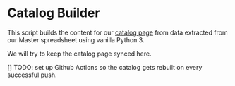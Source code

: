 # Catalog Builder

This script builds the content for our [catalog page](https://www.einsteinsworkshop.com/classes-top/class-catalog)
from data extracted from our Master spreadsheet using vanilla Python 3.

We will try to keep the catalog page synced here.

[] TODO: set up Github Actions so the catalog gets rebuilt on every successful push.
